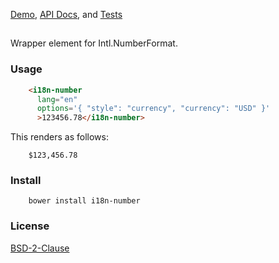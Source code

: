 [Demo](https://t2ym.github.com/t2ym/i18n-number/demo), [API Docs](https://t2ym.github.com/t2ym/i18n-number), and [Tests](https://t2ym.github.com/t2ym/i18n-number/test)

## <i18n-number>

Wrapper element for Intl.NumberFormat.

### Usage

```html
    <i18n-number 
      lang="en"
      options='{ "style": "currency", "currency": "USD" }' 
      >123456.78</i18n-number>
```

This renders as follows:

```
    $123,456.78
```

### Install

```
    bower install i18n-number
```

### License

[BSD-2-Clause](https://github.com/t2ym/i18n-number/blob/master/LICENSE.md)